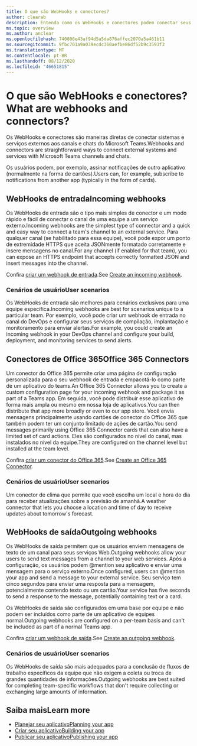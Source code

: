 ```yaml
---
title: O que são WebHooks e conectores?
author: clearab
description: Entenda como os WebHooks e conectores podem conectar seus serviços Web ao cliente do teams.
ms.topic: overview
ms.author: anclear
ms.openlocfilehash: 740806e43af94d5a5da876affec2070a5a461b11
ms.sourcegitcommit: 9fbc701a9a039ecdc360aefbe86df52b9c3593f3
ms.translationtype: MT
ms.contentlocale: pt-BR
ms.lasthandoff: 08/12/2020
ms.locfileid: "46651815"
---
```

# <a name="what-are-webhooks-and-connectors"></a><span data-ttu-id="67c1c-103">O que são WebHooks e conectores?</span><span class="sxs-lookup"><span data-stu-id="67c1c-103">What are webhooks and connectors?</span></span>

<span data-ttu-id="67c1c-104">Os WebHooks e conectores são maneiras diretas de conectar sistemas e serviços externos aos canais e chats do Microsoft Teams.</span><span class="sxs-lookup"><span data-stu-id="67c1c-104">Webhooks and connectors are straightforward ways to connect external systems and services with Microsoft Teams channels and chats.</span></span>

<span data-ttu-id="67c1c-105">Os usuários podem, por exemplo, assinar notificações de outro aplicativo (normalmente na forma de cartões).</span><span class="sxs-lookup"><span data-stu-id="67c1c-105">Users can, for example, subscribe to notifications from another app (typically in the form of cards).</span></span>

## <a name="incoming-webhooks"></a><span data-ttu-id="67c1c-106">WebHooks de entrada</span><span class="sxs-lookup"><span data-stu-id="67c1c-106">Incoming webhooks</span></span>

<span data-ttu-id="67c1c-107">Os WebHooks de entrada são o tipo mais simples de conector e um modo rápido e fácil de conectar o canal de uma equipe a um serviço externo.</span><span class="sxs-lookup"><span data-stu-id="67c1c-107">Incoming webhooks are the simplest type of connector and a quick and easy way to connect a team's channel to an external service.</span></span> <span data-ttu-id="67c1c-108">Para qualquer canal (se habilitado para essa equipe), você pode expor um ponto de extremidade HTTPS que aceita JSONmente formatado corretamente e insere mensagens no canal.</span><span class="sxs-lookup"><span data-stu-id="67c1c-108">For any channel (if enabled for that team), you can expose an HTTPS endpoint that accepts correctly formatted JSON and insert messages into the channel.</span></span>

<span data-ttu-id="67c1c-109">Confira [criar um webhook de entrada](~/webhooks-and-connectors/how-to/add-incoming-webhook.md).</span><span class="sxs-lookup"><span data-stu-id="67c1c-109">See [Create an incoming webhook](~/webhooks-and-connectors/how-to/add-incoming-webhook.md).</span></span>

### <a name="user-scenarios"></a><span data-ttu-id="67c1c-110">Cenários de usuário</span><span class="sxs-lookup"><span data-stu-id="67c1c-110">User scenarios</span></span>

<span data-ttu-id="67c1c-111">Os WebHooks de entrada são melhores para cenários exclusivos para uma equipe específica.</span><span class="sxs-lookup"><span data-stu-id="67c1c-111">Incoming webhooks are best for scenarios unique to a particular team.</span></span> <span data-ttu-id="67c1c-112">Por exemplo, você pode criar um webhook de entrada no canal do DevOps e configurar seus serviços de compilação, implantação e monitoramento para enviar alertas.</span><span class="sxs-lookup"><span data-stu-id="67c1c-112">For example, you could create an incoming webhook in your DevOps channel and configure your build, deployment, and monitoring services to send alerts.</span></span>

## <a name="office-365-connectors"></a><span data-ttu-id="67c1c-113">Conectores de Office 365</span><span class="sxs-lookup"><span data-stu-id="67c1c-113">Office 365 Connectors</span></span>

<span data-ttu-id="67c1c-114">Um conector do Office 365 permite criar uma página de configuração personalizada para o seu webhook de entrada e empacotá-lo como parte de um aplicativo do teams.</span><span class="sxs-lookup"><span data-stu-id="67c1c-114">An Office 365 Connector allows you to create a custom configuration page for your incoming webhook and package it as part of a Teams app.</span></span> <span data-ttu-id="67c1c-115">Em seguida, você pode distribuir esse aplicativo de forma mais ampla ou mesmo em nossa loja de aplicativos.</span><span class="sxs-lookup"><span data-stu-id="67c1c-115">You can then distribute that app more broadly or even to our app store.</span></span> <span data-ttu-id="67c1c-116">Você envia mensagens principalmente usando cartões de conector do Office 365 que também podem ter um conjunto limitado de ações de cartão.</span><span class="sxs-lookup"><span data-stu-id="67c1c-116">You send messages primarily using Office 365 Connector cards that can also have a limited set of card actions.</span></span> <span data-ttu-id="67c1c-117">Eles são configurados no nível do canal, mas instalados no nível da equipe.</span><span class="sxs-lookup"><span data-stu-id="67c1c-117">They are configured on the channel level but installed at the team level.</span></span>

<span data-ttu-id="67c1c-118">Confira [criar um conector do Office 365](~/webhooks-and-connectors/how-to/connectors-creating.md).</span><span class="sxs-lookup"><span data-stu-id="67c1c-118">See [Create an Office 365 Connector](~/webhooks-and-connectors/how-to/connectors-creating.md).</span></span>

### <a name="user-scenarios"></a><span data-ttu-id="67c1c-119">Cenários de usuário</span><span class="sxs-lookup"><span data-stu-id="67c1c-119">User scenarios</span></span>

<span data-ttu-id="67c1c-120">Um conector de clima que permite que você escolha um local e hora do dia para receber atualizações sobre a previsão de amanhã.</span><span class="sxs-lookup"><span data-stu-id="67c1c-120">A weather connector that lets you choose a location and time of day to receive updates about tomorrow's forecast.</span></span>

## <a name="outgoing-webhooks"></a><span data-ttu-id="67c1c-121">WebHooks de saída</span><span class="sxs-lookup"><span data-stu-id="67c1c-121">Outgoing webhooks</span></span>

<span data-ttu-id="67c1c-122">Os WebHooks de saída permitem que os usuários enviem mensagens de texto de um canal para seus serviços Web.</span><span class="sxs-lookup"><span data-stu-id="67c1c-122">Outgoing webhooks allow your users to send text messages from a channel to your web services.</span></span> <span data-ttu-id="67c1c-123">Após a configuração, os usuários podem @mention seu aplicativo e enviar uma mensagem para o serviço externo.</span><span class="sxs-lookup"><span data-stu-id="67c1c-123">Once configured, users can @mention your app and send a message to your external service.</span></span> <span data-ttu-id="67c1c-124">Seu serviço tem cinco segundos para enviar uma resposta para a mensagem, potencialmente contendo texto ou um cartão.</span><span class="sxs-lookup"><span data-stu-id="67c1c-124">Your service has five seconds to send a response to the message, potentially containing text or a card.</span></span>

<span data-ttu-id="67c1c-125">Os WebHooks de saída são configurados em uma base por equipe e não podem ser incluídos como parte de um aplicativo de equipes normal.</span><span class="sxs-lookup"><span data-stu-id="67c1c-125">Outgoing webhooks are configured on a per-team basis and can't be included as part of a normal Teams app.</span></span>

<span data-ttu-id="67c1c-126">Confira [criar um webhook de saída](~/webhooks-and-connectors/how-to/add-outgoing-webhook.md).</span><span class="sxs-lookup"><span data-stu-id="67c1c-126">See [Create an outgoing webhook](~/webhooks-and-connectors/how-to/add-outgoing-webhook.md).</span></span>

### <a name="user-scenarios"></a><span data-ttu-id="67c1c-127">Cenários de usuário</span><span class="sxs-lookup"><span data-stu-id="67c1c-127">User scenarios</span></span>

<span data-ttu-id="67c1c-128">Os WebHooks de saída são mais adequados para a conclusão de fluxos de trabalho específicos da equipe que não exigem a coleta ou troca de grandes quantidades de informações.</span><span class="sxs-lookup"><span data-stu-id="67c1c-128">Outgoing webhooks are best suited for completing team-specific workflows that don't require collecting or exchanging large amounts of information.</span></span>

## <a name="learn-more"></a><span data-ttu-id="67c1c-129">Saiba mais</span><span class="sxs-lookup"><span data-stu-id="67c1c-129">Learn more</span></span>

* [<span data-ttu-id="67c1c-130">Planejar seu aplicativo</span><span class="sxs-lookup"><span data-stu-id="67c1c-130">Planning your app</span></span>](../../concepts/extensibility-points.md)
* [<span data-ttu-id="67c1c-131">Criar seu aplicativo</span><span class="sxs-lookup"><span data-stu-id="67c1c-131">Building your app</span></span>](../../concepts/building-an-app.md)
* [<span data-ttu-id="67c1c-132">Publicar seu aplicativo</span><span class="sxs-lookup"><span data-stu-id="67c1c-132">Publishing your app</span></span>](../../concepts/deploy-and-publish/overview.md)
